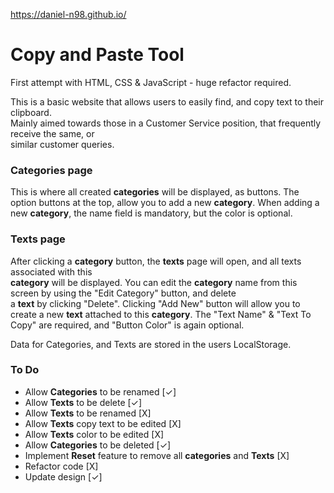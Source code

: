 https://daniel-n98.github.io/

# Copy and Paste Tool
First attempt with HTML, CSS & JavaScript - huge refactor required.

This is a basic website that allows users to easily find, and copy text to their clipboard.<br>
Mainly aimed towards those in a Customer Service position, that frequently receive the same, or <br>
similar customer queries.

### Categories page
This is where all created **categories** will be displayed, as buttons.
The option buttons at the top, allow you to add a new **category**.
When adding a new **category**, the name field is mandatory, but the color is optional.

### Texts page
After clicking a **category** button, the **texts** page will open, and all texts associated with this<br>
**category** will be displayed.
You can edit the **category** name from this screen by using the "Edit Category" button, and delete<br>
a **text** by clicking "Delete".
Clicking "Add New" button will allow you to create a new **text** attached to this **category**.
The "Text Name" & "Text To Copy" are required, and "Button Color" is again optional.

Data for Categories, and Texts are stored in the users LocalStorage.




### To Do
  - Allow **Categories** to be renamed [✓]
  - Allow **Texts** to be delete [✓]
  - Allow **Texts** to be renamed [X]
  - Allow **Texts** copy text to be edited [X]
  - Allow **Texts** color to be edited [X]
  - Allow **Categories** to be deleted [✓]
  - Implement **Reset** feature to remove all **categories** and **Texts** [X]
  - Refactor code [X]
  - Update design [✓]
